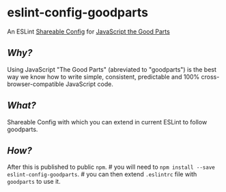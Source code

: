# eslint-config-goodparts
An ESLint [Shareable Config](http://eslint.org/docs/developer-guide/shareable-configs) for [JavaScript the Good Parts](https://github.com/dwyl/goodparts)

## *Why?*

Using JavaScript "The Good Parts" (abreviated to "goodparts") is the best way we know 
how to write simple, consistent, predictable and 100% cross-browser-compatible JavaScript code.

## *What?*

Shareable Config with which you can extend in current ESLint to follow goodparts.

## *How?*

After this is published to public `npm`.
	# you will need to `npm install --save eslint-config-goodparts`.
	# you can then extend `.eslintrc` file with `goodparts` to use it.